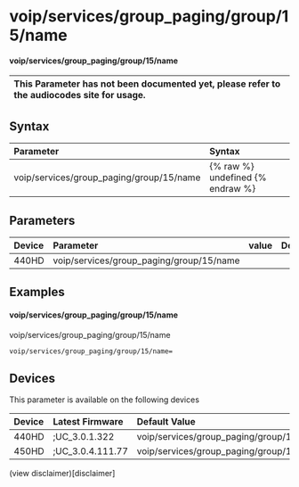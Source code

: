 ﻿---
description: voip/services/group_paging/group/15/name
search:
    keywords: ['voip','services','group_paging','group','15','name']
---

# voip/services/group_paging/group/15/name

#### voip/services/group_paging/group/15/name


| This Parameter has not been documented yet, please refer to the audiocodes site for usage.  |
| :--- |

## Syntax
| Parameter | Syntax |
| :--- | :--- |
|voip/services/group_paging/group/15/name | {% raw %} undefined {% endraw %} |

## Parameters
|Device|Parameter|value|Description|
|:---|:---|:---|:---|
| 440HD | voip/services/group_paging/group/15/name |  |  |

## Examples
#### voip/services/group_paging/group/15/name

voip/services/group_paging/group/15/name

```
voip/services/group_paging/group/15/name=
```

## Devices
This parameter is available on the following devices

| Device | Latest Firmware | Default Value |
|:---|:---|:---|
| 440HD | ;UC_3.0.1.322 | voip/services/group_paging/group/15/name= 
| 450HD | ;UC_3.0.4.111.77 | voip/services/group_paging/group/15/name= 

(view disclaimer)[disclaimer]
